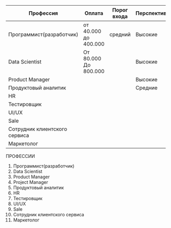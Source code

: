 
| Профессия                     | Оплата               | Порог входа | Перспективы |
| ----------------------------- | -------------------- | ----------- | ----------- |
| Программист(разработчик)      | от 40.000 до 400.000 | средний     | Высокие     |
| Data Scientist                | От 80.000 До 800.000 |             | Высокие     |
| Product Manager               |                      |             | Высокие     |
| Продуктовый аналитик          |                      |             | Средние     |
| HR                            |                      |             |             |
| Тестировщик                   |                      |             |             |
| UI/UX                         |                      |             |             |
| Sale                          |                      |             |             |
| Сотрудник клиентского сервиса |                      |             |             |
| Маркетолог                    |                      |             |             |
ПРОФЕССИИ
1. Программист(разработчик)
2. Data Scientist
3. Product Manager
4. Project Manager
5. Продуктовый аналитик
6. HR
7. Тестировщик
8. UI/UX
9. Sale
10. Сотрудник клиентского сервиса
11. Маркетолог